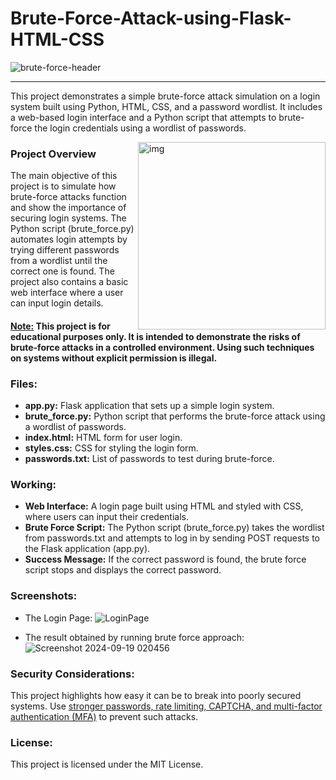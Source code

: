 # Brute-Force-Attack-using-Flask-HTML-CSS
![brute-force-header](https://github.com/user-attachments/assets/879dda27-dd80-41a5-9929-76f1f1169e30)

---
This project demonstrates a simple brute-force attack simulation on a login system built using Python, HTML, CSS, and a password wordlist. It includes a web-based login interface and a Python script that attempts to brute-force the login credentials using a wordlist of passwords.

<img align="right" alt="img" width="300" src="https://cdn.dribbble.com/users/1026227/screenshots/2417386/hacker_final.gif">

### Project Overview
The main objective of this project is to simulate how brute-force attacks function and show the importance of securing login systems. The Python script (brute_force.py) automates login attempts by trying different passwords from a wordlist until the correct one is found. The project also contains a basic web interface where a user can input login details.

#### <ins> Note:</ins> This project is for educational purposes only. It is intended to demonstrate the risks of brute-force attacks in a controlled environment. Using such techniques on systems without explicit permission is illegal.

### Files:
- __app.py:__ Flask application that sets up a simple login system.
- __brute_force.py:__ Python script that performs the brute-force attack using a wordlist of passwords.
- __index.html:__ HTML form for user login.
- __styles.css:__ CSS for styling the login form.
- __passwords.txt:__ List of passwords to test during brute-force.

### Working:
- __Web Interface:__ A login page built using HTML and styled with CSS, where users can input their credentials.
- __Brute Force Script:__ The Python script (brute_force.py) takes the wordlist from passwords.txt and attempts to log in by sending POST requests to the Flask application (app.py).
- __Success Message:__ If the correct password is found, the brute force script stops and displays the correct password.

### Screenshots:
- The Login Page:
  ![LoginPage](https://github.com/user-attachments/assets/b3fe1de3-9976-4bb6-8033-32b6e512e8be)

- The result obtained by running brute force approach:
![Screenshot 2024-09-19 020456](https://github.com/user-attachments/assets/23a3595f-27c3-4095-8d34-209975d49c2f)

### Security Considerations:
This project highlights how easy it can be to break into poorly secured systems. Use <ins>stronger passwords, rate limiting, CAPTCHA, and multi-factor authentication (MFA)</ins> to prevent such attacks.

### License:
This project is licensed under the MIT License.

